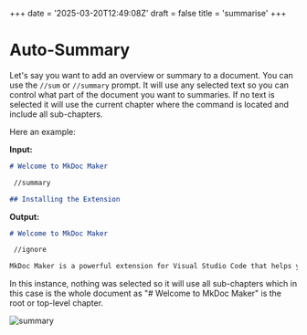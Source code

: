 +++
date = '2025-03-20T12:49:08Z'
draft = false
title = 'summarise'
+++

# Auto-Summary

Let's say you want to add an overview or summary to a document. You can use the `//sum` or `//summary` prompt. It will use any selected text so you can control what part of the document you want to summaries. If no text is selected it will use the current chapter where the command is located and include all sub-chapters.

Here an example:

**Input:**

```markdown
# Welcome to MkDoc Maker

 //summary

## Installing the Extension

```

**Output:**

```markdown
# Welcome to MkDoc Maker

 //ignore

MkDoc Maker is a powerful extension for Visual Studio Code that helps you create high-quality documentation from Markdown files. It provides a range of features to streamline your documentation workflow, including prompts for generating different types of content, a review system for improving your writing, and shortcuts for common tasks. 
```

In this instance, nothing was selected so it will use all sub-chapters which in this case is the whole document as "# Welcome to MkDoc Maker" is the root or top-level chapter.

![summary](/img/features/summary.gif)
